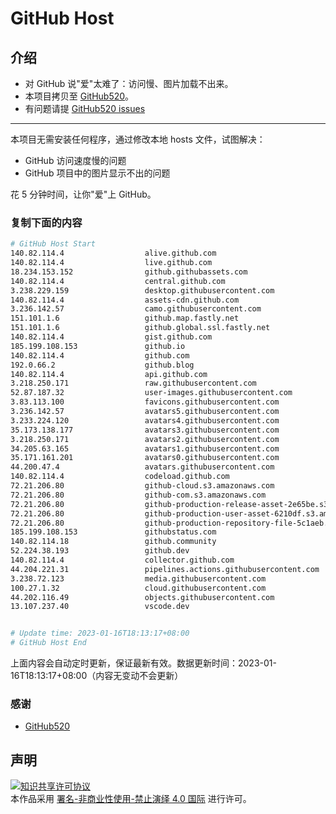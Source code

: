 # GitHub Host
## 介绍
- 对 GitHub 说"爱"太难了：访问慢、图片加载不出来。
- 本项目拷贝至 [GitHub520](https://github.com/521xueweihan/GitHub520)。
- 有问题请提 [GitHub520 issues](https://github.com/521xueweihan/GitHub520/issues/new)

---

本项目无需安装任何程序，通过修改本地 hosts 文件，试图解决：
- GitHub 访问速度慢的问题
- GitHub 项目中的图片显示不出的问题

花 5 分钟时间，让你"爱"上 GitHub。

### 复制下面的内容
```bash
# GitHub Host Start
140.82.114.4                  alive.github.com
140.82.114.4                  live.github.com
18.234.153.152                github.githubassets.com
140.82.114.4                  central.github.com
3.238.229.159                 desktop.githubusercontent.com
140.82.114.4                  assets-cdn.github.com
3.236.142.57                  camo.githubusercontent.com
151.101.1.6                   github.map.fastly.net
151.101.1.6                   github.global.ssl.fastly.net
140.82.114.4                  gist.github.com
185.199.108.153               github.io
140.82.114.4                  github.com
192.0.66.2                    github.blog
140.82.114.4                  api.github.com
3.218.250.171                 raw.githubusercontent.com
52.87.187.32                  user-images.githubusercontent.com
3.83.113.100                  favicons.githubusercontent.com
3.236.142.57                  avatars5.githubusercontent.com
3.233.224.120                 avatars4.githubusercontent.com
35.173.138.177                avatars3.githubusercontent.com
3.218.250.171                 avatars2.githubusercontent.com
34.205.63.165                 avatars1.githubusercontent.com
35.171.161.201                avatars0.githubusercontent.com
44.200.47.4                   avatars.githubusercontent.com
140.82.114.4                  codeload.github.com
72.21.206.80                  github-cloud.s3.amazonaws.com
72.21.206.80                  github-com.s3.amazonaws.com
72.21.206.80                  github-production-release-asset-2e65be.s3.amazonaws.com
72.21.206.80                  github-production-user-asset-6210df.s3.amazonaws.com
72.21.206.80                  github-production-repository-file-5c1aeb.s3.amazonaws.com
185.199.108.153               githubstatus.com
140.82.114.18                 github.community
52.224.38.193                 github.dev
140.82.114.4                  collector.github.com
44.204.221.31                 pipelines.actions.githubusercontent.com
3.238.72.123                  media.githubusercontent.com
100.27.1.32                   cloud.githubusercontent.com
44.202.116.49                 objects.githubusercontent.com
13.107.237.40                 vscode.dev


# Update time: 2023-01-16T18:13:17+08:00
# GitHub Host End

```
上面内容会自动定时更新，保证最新有效。数据更新时间：2023-01-16T18:13:17+08:00（内容无变动不会更新）

### 感谢

- [GitHub520](https://github.com/521xueweihan/GitHub520)

## 声明
<a rel="license" href="https://creativecommons.org/licenses/by-nc-nd/4.0/deed.zh"><img alt="知识共享许可协议" style="border-width: 0" src="https://licensebuttons.net/l/by-nc-nd/4.0/88x31.png"></a><br>本作品采用 <a rel="license" href="https://creativecommons.org/licenses/by-nc-nd/4.0/deed.zh">署名-非商业性使用-禁止演绎 4.0 国际</a> 进行许可。